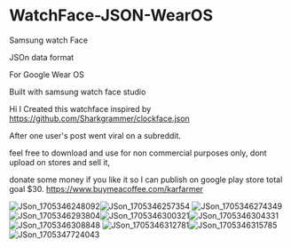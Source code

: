 # WatchFace-JSON-WearOS

Samsung watch Face 

JSOn data format 

For Google Wear OS

Built with samsung watch face studio

Hi I Created this watchface inspired by 
https://github.com/Sharkgrammer/clockface.json

After one user's post went viral on a subreddit.

feel free to download and use for non commercial purposes only, dont upload on stores and sell it,

donate some money if you like it so I can publish on google play store total goal $30.
https://www.buymeacoffee.com/karfarmer




![JSon_1705346248092](https://github.com/KarFarmer/WatchFace-JSON-WearOS/assets/156710063/0959cef4-beae-4b09-b873-967ad791efec)![JSon_1705346257354](https://github.com/KarFarmer/WatchFace-JSON-WearOS/assets/156710063/1ad79d6a-daa7-465f-982a-7248657f7756)
![JSon_1705346274349](https://github.com/KarFarmer/WatchFace-JSON-WearOS/assets/156710063/cea82e2c-f700-4718-a5cb-3b7bdb90ec16)
![JSon_1705346293804](https://github.com/KarFarmer/WatchFace-JSON-WearOS/assets/156710063/be01c87a-4dc6-4e42-a063-a6d120b9bf28)![JSon_1705346300321](https://github.com/KarFarmer/WatchFace-JSON-WearOS/assets/156710063/f6930de3-a02c-4169-af3c-7930c685b9e5)![JSon_1705346304331](https://github.com/KarFarmer/WatchFace-JSON-WearOS/assets/156710063/14352033-4ce2-4a71-b44a-a26ba5fe829c)
![JSon_1705346308848](https://github.com/KarFarmer/WatchFace-JSON-WearOS/assets/156710063/b8f48500-5f19-4d57-9be4-5c671b816619)
![JSon_1705346312781](https://github.com/KarFarmer/WatchFace-JSON-WearOS/assets/156710063/f193f43a-c6cc-4b9c-8737-5d4764463959)![JSon_1705346315785](https://github.com/KarFarmer/WatchFace-JSON-WearOS/assets/156710063/46e2a590-dab4-4573-9290-64aba46c578d)![JSon_1705347724043](https://github.com/KarFarmer/WatchFace-JSON-WearOS/assets/156710063/c8b26e85-90d1-4cfd-8aa8-186c2bdbe9ff)






